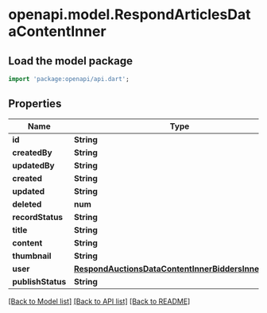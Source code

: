 # openapi.model.RespondArticlesDataContentInner

## Load the model package
```dart
import 'package:openapi/api.dart';
```

## Properties
Name | Type | Description | Notes
------------ | ------------- | ------------- | -------------
**id** | **String** |  | 
**createdBy** | **String** |  | 
**updatedBy** | **String** |  | 
**created** | **String** |  | 
**updated** | **String** |  | 
**deleted** | **num** |  | [optional] 
**recordStatus** | **String** |  | [optional] 
**title** | **String** |  | 
**content** | **String** |  | 
**thumbnail** | **String** |  | [optional] 
**user** | [**RespondAuctionsDataContentInnerBiddersInnerBuyer**](RespondAuctionsDataContentInnerBiddersInnerBuyer.md) |  | 
**publishStatus** | **String** |  | 

[[Back to Model list]](../README.md#documentation-for-models) [[Back to API list]](../README.md#documentation-for-api-endpoints) [[Back to README]](../README.md)


